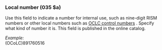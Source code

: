 ### Local number (035 $a)

Use this field to indicate a number for internal use, such as nine-digit RISM numbers or other local numbers such as [OCLC control numbers](https://help.oclc.org/Metadata_Services/WorldShare_Collection_Manager/Choose_your_Collection_Manager_workflow/Data_sync_collections/Prepare_your_data/30035_field_and_OCLC_control_numbers) . Specify what kind of number it is. This field is published in the online catalog.

_Example:_  
(OCoLC)891760516
